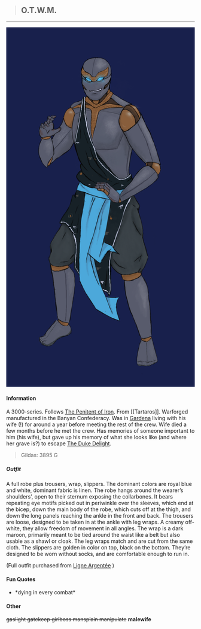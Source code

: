 >## O.T.W.M.

--- 

![Otem](../../../Templates/images/Otem.png "vision from the avengers")

#### Information

A 3000-series. Follows [The Penitent of Iron](../../Religion/Pantheon%20II/The%20Penitent%20of%20Iron.md). From [[Tartaros]]. Warforged manufactured in the Banyan Confederacy. Was in [Gardena](../../Locations/Gardena.md) living with his wife (!) for around a year before meeting the rest of the crew. Wife died a few months before he met the crew. Has memories of someone important to him (his wife), but gave up his memory of what she looks like (and where her grave is?) to escape [The Duke Delight](../NPCs/Duke%20Delight.md). 

>Gildas: 3895 G

##### Outfit

A full robe plus trousers, wrap, slippers. The dominant colors are royal blue and white, dominant fabric is linen. The robe hangs around the wearer’s shoulders’, open to their sternum exposing the collarbones. It bears repeating eye motifs picked out in periwinkle over the sleeves, which end at the bicep, down the main body of the robe, which cuts off at the thigh, and down the long panels reaching the ankle in the front and back. The trousers are loose, designed to be taken in at the ankle with leg wraps. A creamy off-white, they allow freedom of movement in all angles. The wrap is a dark maroon, primarily meant to be tied around the waist like a belt but also usable as a shawl or cloak. The leg wraps match and are cut from the same cloth. The slippers are golden in color on top, black on the bottom. They’re designed to be worn without socks, and are comfortable enough to run in.

(Full outfit purchased from [Ligne Argentée](../../Locations/Siege%20Richesse.md#Ligne%20Argentée) )

#### Fun Quotes

- \*dying in every combat*

#### Other

~~gaslight gatekeep girlboss mansplain manipulate~~ **malewife**